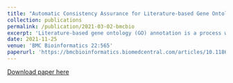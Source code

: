 ```yaml
---
title: "Automatic Consistency Assurance for Literature-based Gene Ontology Annotation"
collection: publications
permalink: /publication/2021-03-02-bmcbio
excerpt: 'Literature-based gene ontology (GO) annotation is a process where expert curators use uniform expressions to describe gene functions reported in research papers, creating computable representations of information about biological systems. Manual assurance of consistency between GO annotations and the associated evidence texts identified by expert curators is reliable but time-consuming, and is infeasible in the context of rapidly growing biological literature. A key challenge is maintaining consistency of existing GO annotations as new studies are published and the GO vocabulary is updated. In this work, we introduce a formalisation of biological database annotation inconsistencies, identifying four distinct types of  inconsistency. We propose a novel and efficient method using state-of-the-art text mining models to automatically distinguish between consistent GO annotation and the different types of inconsistent GO annotation. We evaluate this method using a synthetic dataset generated by directed manipulation of instances in an existing corpus, BC4GO. Two models built using our method for distinct annotation consistency identification tasks achieved high precision and were robust to updates in the GO vocabulary. We provide detailed error analysis for demonstrating that the method achieves high precision on more confident predictions. Our approach demonstrates clear value for human-in-the-loop curation scenarios.'
date: 2021-11-25
venue: 'BMC Bioinformatics 22:565'
paperurl: 'https://bmcbioinformatics.biomedcentral.com/articles/10.1186/s12859-021-04479-9'
---
```

[Download paper here](https://bmcbioinformatics.biomedcentral.com/articles/10.1186/s12859-021-04479-9)
